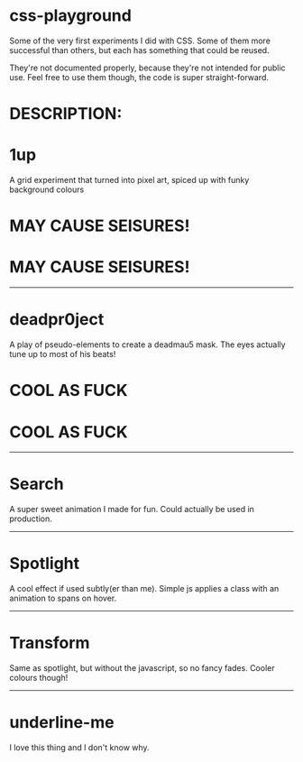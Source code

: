 # css-playground
Some of the very first experiments I did with CSS. 
Some of them more successful than others, but each has something that could be reused.

They're not documented properly, because they're not intended for public use.
Feel free to use them though, the code is super straight-forward.

# DESCRIPTION:

# 1up
A grid experiment that turned into pixel art, spiced up with funky background colours
# MAY CAUSE SEISURES!
# MAY CAUSE SEISURES!

-------------

# deadpr0ject
A play of pseudo-elements to create a deadmau5 mask. The eyes actually tune up to most of his beats!
# COOL AS FUCK
# COOL AS FUCK

-------------

# Search
A super sweet animation I made for fun. Could actually be used in production.

-------------

# Spotlight
A cool effect if used subtly(er than me). Simple js applies a class with an animation to spans on hover.

-------------

# Transform
Same as spotlight, but without the javascript, so no fancy fades. Cooler colours though!

-------------

# underline-me
I love this thing and I don't know why.
